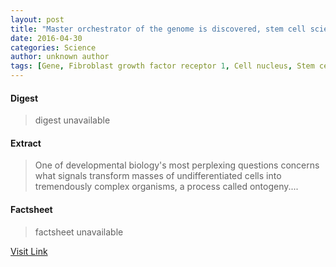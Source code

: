 ```yaml
---
layout: post
title: "Master orchestrator of the genome is discovered, stem cell scientists report"
date: 2016-04-30
categories: Science
author: unknown author
tags: [Gene, Fibroblast growth factor receptor 1, Cell nucleus, Stem cell, Protein, Cell (biology), Cellular differentiation, Cancer, Transcription factor, Nervous system, Cell growth, Life sciences, Biology, Organisms, Biotechnology, Cell biology, Biochemistry, Molecular biology]
---
```



#### Digest
>digest unavailable

#### Extract
>One of developmental biology's most perplexing questions concerns what signals transform masses of undifferentiated cells into tremendously complex organisms, a process called ontogeny....

#### Factsheet
>factsheet unavailable

[Visit Link](http://phys.org/news350291092.html)


